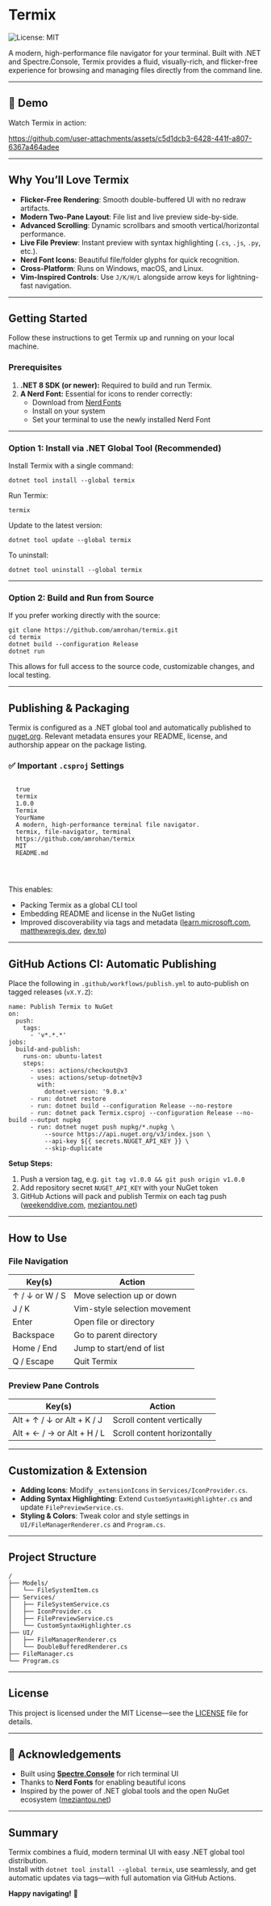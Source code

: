 # Termix

![License: MIT](https://img.shields.io/badge/License-MIT-blue.svg)

A modern, high-performance file navigator for your terminal. Built with .NET and Spectre.Console, Termix provides a fluid, visually-rich, and flicker-free experience for browsing and managing files directly from the command line.

---

## 🚀 Demo

Watch Termix in action:

https://github.com/user-attachments/assets/c5d1dcb3-6428-441f-a807-6367a464adee

---

## Why You’ll Love Termix

- **Flicker-Free Rendering**: Smooth double-buffered UI with no redraw artifacts.
- **Modern Two-Pane Layout**: File list and live preview side-by-side.
- **Advanced Scrolling**: Dynamic scrollbars and smooth vertical/horizontal performance.
- **Live File Preview**: Instant preview with syntax highlighting (`.cs`, `.js`, `.py`, etc.).
- **Nerd Font Icons**: Beautiful file/folder glyphs for quick recognition.
- **Cross-Platform**: Runs on Windows, macOS, and Linux.
- **Vim-Inspired Controls**: Use `J/K/H/L` alongside arrow keys for lightning-fast navigation.

---

## Getting Started

Follow these instructions to get Termix up and running on your local machine.

### Prerequisites

1. **.NET 8 SDK (or newer):** Required to build and run Termix.
2. **A Nerd Font:** Essential for icons to render correctly:
   - Download from [Nerd Fonts](https://www.nerdfonts.com/font-downloads)
   - Install on your system
   - Set your terminal to use the newly installed Nerd Font

---

### Option 1: Install via .NET Global Tool (Recommended)

Install Termix with a single command:

```
dotnet tool install --global termix
```

Run Termix:

```
termix
```

Update to the latest version:

```
dotnet tool update --global termix
```

To uninstall:

```
dotnet tool uninstall --global termix
```

---

### Option 2: Build and Run from Source

If you prefer working directly with the source:

```
git clone https://github.com/amrohan/termix.git
cd termix
dotnet build --configuration Release
dotnet run
```

This allows for full access to the source code, customizable changes, and local testing.

---

## Publishing & Packaging

Termix is configured as a .NET global tool and automatically published to [nuget.org](https://nuget.org). Relevant metadata ensures your README, license, and authorship appear on the package listing.

### ✅ Important `.csproj` Settings

```

  true
  termix
  1.0.0
  Termix
  YourName
  A modern, high‑performance terminal file navigator.
  termix, file‑navigator, terminal
  https://github.com/amrohan/termix
  MIT
  README.md




```

This enables:

- Packing Termix as a global CLI tool
- Embedding README and license in the NuGet listing
- Improved discoverability via tags and metadata ([learn.microsoft.com][1], [matthewregis.dev][2], [dev.to][3])

---

## GitHub Actions CI: Automatic Publishing

Place the following in `.github/workflows/publish.yml` to auto-publish on tagged releases (`vX.Y.Z`):

```
name: Publish Termix to NuGet
on:
  push:
    tags:
      - 'v*.*.*'
jobs:
  build-and-publish:
    runs-on: ubuntu-latest
    steps:
      - uses: actions/checkout@v3
      - uses: actions/setup-dotnet@v3
        with:
          dotnet-version: '9.0.x'
      - run: dotnet restore
      - run: dotnet build --configuration Release --no-restore
      - run: dotnet pack Termix.csproj --configuration Release --no-build --output nupkg
      - run: dotnet nuget push nupkg/*.nupkg \
          --source https://api.nuget.org/v3/index.json \
          --api-key ${{ secrets.NUGET_API_KEY }} \
          --skip-duplicate
```

**Setup Steps:**

1. Push a version tag, e.g. `git tag v1.0.0 && git push origin v1.0.0`
2. Add repository secret `NUGET_API_KEY` with your NuGet token
3. GitHub Actions will pack and publish Termix on each tag push ([weekenddive.com][4], [meziantou.net][5])

---

## How to Use

### File Navigation

| Key(s)         | Action                       |
| -------------- | ---------------------------- |
| ↑ / ↓ or W / S | Move selection up or down    |
| J / K          | Vim-style selection movement |
| Enter          | Open file or directory       |
| Backspace      | Go to parent directory       |
| Home / End     | Jump to start/end of list    |
| Q / Escape     | Quit Termix                  |

### Preview Pane Controls

| Key(s)                     | Action                      |
| -------------------------- | --------------------------- |
| Alt + ↑ / ↓ or Alt + K / J | Scroll content vertically   |
| Alt + ← / → or Alt + H / L | Scroll content horizontally |

---

## Customization & Extension

- **Adding Icons**: Modify `_extensionIcons` in `Services/IconProvider.cs`.
- **Adding Syntax Highlighting**: Extend `CustomSyntaxHighlighter.cs` and update `FilePreviewService.cs`.
- **Styling & Colors**: Tweak color and style settings in `UI/FileManagerRenderer.cs` and `Program.cs`.

---

## Project Structure

```
/
├── Models/
│   └── FileSystemItem.cs
├── Services/
│   ├── FileSystemService.cs
│   ├── IconProvider.cs
│   ├── FilePreviewService.cs
│   └── CustomSyntaxHighlighter.cs
├── UI/
│   ├── FileManagerRenderer.cs
│   └── DoubleBufferedRenderer.cs
├── FileManager.cs
└── Program.cs
```

---

## License

This project is licensed under the MIT License—see the [LICENSE](LICENSE) file for details.

---

## 🙏 Acknowledgements

- Built using **[Spectre.Console](https://spectreconsole.net/)** for rich terminal UI
- Thanks to **Nerd Fonts** for enabling beautiful icons
- Inspired by the power of .NET global tools and the open NuGet ecosystem ([meziantou.net][5])

---

## Summary

Termix combines a fluid, modern terminal UI with easy .NET global tool distribution.  
Install with `dotnet tool install --global termix`, use seamlessly, and get automatic updates via tags—with full automation via GitHub Actions.

**Happy navigating!** 🚀

[1]: https://learn.microsoft.com/en-us/nuget/nuget-org/package-readme-on-nuget-org?utm_source=chatgpt.com "Package readme on NuGet.org - Learn Microsoft"
[2]: https://matthewregis.dev/posts/5-steps-for-publishing-a-dotnet-tool-to-nuget-org?utm_source=chatgpt.com "5 steps for publishing a dotnet tool to nuget.org - Matthew Regis"
[3]: https://dev.to/kasuken/readme-generator-a-global-dotnet-tool-for-your-next-project-57bg?utm_source=chatgpt.com "readme-generator: a global dotnet tool for your next project"
[4]: https://www.weekenddive.com/dotnet/publishing-nuget-packages-using-github-actions?utm_source=chatgpt.com "Publishing NuGet packages using GitHub Actions - WeekendDive"
[5]: https://www.meziantou.net/publishing-a-nuget-package-following-best-practices-using-github.htm?utm_source=chatgpt.com "Publishing a NuGet package using GitHub and GitHub Actions"
